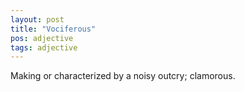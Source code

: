 ```yaml
---
layout: post
title: "Vociferous"
pos: adjective
tags: adjective
---
```

Making or characterized by a noisy outcry; clamorous.

